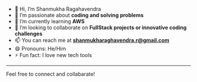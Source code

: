 - 👋 Hi, I’m Shanmukha Ragahavendra
- 👀 I’m passionate about **coding and solving problems**
- 🌱 I’m currently learning **AWS**
- 💞️ I’m looking to collaborate on **FullStack projects or innovative coding challenges**
- 📫 You can reach me at **shanmukharaghavendra.r@gmail.com**
- 😄 Pronouns: He/Him
- ⚡ Fun fact: I love new tech tools

---
Feel free to connect and collabarate!

